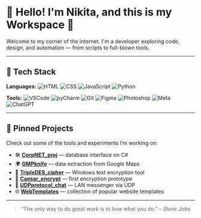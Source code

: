 # 👋 Hello! I'm Nikita, and this is my Workspace 🧠

Welcome to my corner of the internet. I'm a developer exploring code, design, and automation — from scripts to full-blown tools.

---

## 🔧 Tech Stack

**Languages:**
![HTML](https://img.shields.io/badge/-HTML-E34F26?style=flat&logo=html5&logoColor=white)
![CSS](https://img.shields.io/badge/-CSS-1572B6?style=flat&logo=css3&logoColor=white)
![JavaScript](https://img.shields.io/badge/-JavaScript-F7DF1E?style=flat&logo=javascript&logoColor=black)
![Python](https://img.shields.io/badge/-Python-3776AB?style=flat&logo=python&logoColor=white)

**Tools:**
![VSCode](https://img.shields.io/badge/-VSCode-007ACC?style=flat&logo=visual-studio-code&logoColor=white)
![pyCharm](https://img.shields.io/badge/-PyCharm-000000?style=flat&logo=pycharm&logoColor=white)
![Git](https://img.shields.io/badge/-Git-F05032?style=flat&logo=git&logoColor=white)
![Figma](https://img.shields.io/badge/-Figma-F24E1E?style=flat&logo=figma&logoColor=white)
![Photoshop](https://img.shields.io/badge/-Photoshop-31A8FF?style=flat&logo=adobe-photoshop&logoColor=white)
![Meta](https://img.shields.io/badge/-Meta-0064E0?style=flat&logo=meta&logoColor=white)
![ChatGPT](https://img.shields.io/badge/-ChatGPT-00A67E?style=flat&logo=openai&logoColor=white)

---

## 📌 Pinned Projects

Check out some of the tools and experiments I’m working on:

- 🛠 [**CorpNET_proj**](https://github.com/belyassh/CorpNET_proj) — database interface on C#
- 🌍 [**GMPknife**](https://github.com/belyassh/GMPknife) — data extraction from Google Maps
- 🔐 [**TripleDES_cipher**](https://github.com/belyassh/TripleDES_cipher) — Windows text encryption tool
- 🧪 [**Caesar_encrypt**](https://github.com/belyassh/Caesar_encrypt) — first encryption prototype
- 📨 [**UDPprotocol_chat**](https://github.com/belyassh/UDPprotocol_chat) — LAN messenger via UDP
- 🌐 [**WebTemplates**](https://github.com/belyassh/WebTemplates) — collection of popular website templates

---

> “The only way to do great work is to love what you do.” – *Steve Jobs*

